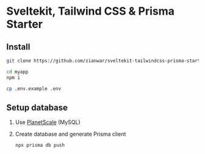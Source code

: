 # Sveltekit, Tailwind CSS & Prisma Starter

## Install

```sh
git clone https://github.com/zianwar/sveltekit-tailwindcss-prisma-starter myapp

cd myapp
npm i
```

```sh
cp .env.example .env
```

## Setup database

1. Use [PlanetScale](https://planetscale.com/) (MySQL)

2. Create database and generate Prisma client
   ```sh
   npx prisma db push
   ```
